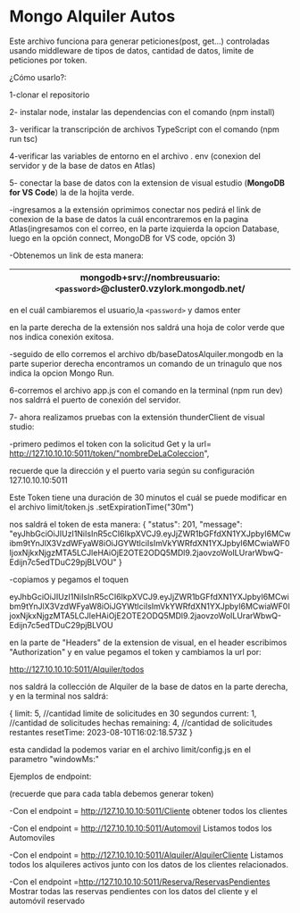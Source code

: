 # Mongo Alquiler Autos

Este archivo funciona para generar peticiones(post, get...) controladas usando middleware de tipos de datos, cantidad de datos, limite de peticiones por token.

¿Cómo usarlo?:

1-clonar el repositorio

2- instalar node, instalar las dependencias con el comando (npm install)

3- verificar la transcripción de archivos TypeScript con el comando (npm run tsc)

4-verificar las variables de entorno en el archivo . env (conexion del servidor y de la base de datos en Atlas)

5- conectar la base de datos con la extension de visual estudio (**MongoDB for VS Code**) la de la hojita verde.

-ingresamos a la extensión oprimimos conectar nos pedirá el link de conexion de la base de datos la cuál encontraremos en la pagina Atlas(ingresamos con el correo, en la parte izquierda la opcion Database, luego en la opción connect, MongoDB for VS code, opción 3)

-Obtenemos un link de esta manera:

| mongodb+srv://nombreusuario:`<password>`@cluster0.vzylork.mongodb.net/ |
| ------------------------------------------------------------------------ |

en el cuál cambiaremos el usuario,la  `<password>`  y  damos enter

en la parte derecha de la extensión nos saldrá una hoja de color verde que nos indica conexión exitosa.

-seguido de ello corremos el archivo db/baseDatosAlquiler.mongodb en la parte superior derecha encontramos un comando de un trinagulo que nos indica la opcion Mongo Run.

6-corremos el archivo app.js con el comando en la terminal (npm run dev) nos saldrrá el puerto de conexión del servidor.

7- ahora realizamos pruebas con la extensión thunderClient de visual studio:

 -primero pedimos el token con la solicitud Get y la url= http://127.10.10.10:5011/token/"nombreDeLaColeccion",

recuerde que la dirección y el puerto varia según su configuración 127.10.10.10:5011

Este Token tiene una duración de 30 minutos el cuál se puede modificar en el archivo  limit/token.js  .setExpirationTime("30m")

nos saldrá el token de esta manera: {
  "status": 201,
  "message": "eyJhbGciOiJIUzI1NiIsInR5cCI6IkpXVCJ9.eyJjZWR1bGFfdXN1YXJpbyI6MCwibm9tYnJlX3VzdWFyaW8iOiJGYWtlciIsImVkYWRfdXN1YXJpbyI6MCwiaWF0IjoxNjkxNjgzMTA5LCJleHAiOjE2OTE2ODQ5MDl9.2jaovzoWoILUrarWbwQ-Edijn7c5edTDuC29pjBLVOU"
}

-copiamos y pegamos el toquen

eyJhbGciOiJIUzI1NiIsInR5cCI6IkpXVCJ9.eyJjZWR1bGFfdXN1YXJpbyI6MCwibm9tYnJlX3VzdWFyaW8iOiJGYWtlciIsImVkYWRfdXN1YXJpbyI6MCwiaWF0IjoxNjkxNjgzMTA5LCJleHAiOjE2OTE2ODQ5MDl9.2jaovzoWoILUrarWbwQ-Edijn7c5edTDuC29pjBLVOU

en la parte de "Headers" de la extension de visual, en el header escribimos "Authorization" y en value pegamos el token y cambiamos la url por:

 http://127.10.10.10:5011/Alquiler/todos

nos saldrá la collección de Alquiler de la base de datos en la parte derecha, y en la terminal nos saldrá:

{
  limit: 5,                    //cantidad limite de solicitudes en 30 segundos
  current: 1,              //cantidad de solicitudes hechas
  remaining: 4,         //cantidad de solicitudes restantes
  resetTime: 2023-08-10T16:02:18.573Z
}

esta candidad la podemos variar en el archivo limit/config.js en el parametro "windowMs:"

Ejemplos de endpoint:

(recuerde que para cada tabla debemos generar token)

-Con el endpoint = http://127.10.10.10:5011/Cliente obtener todos los clientes

-Con el endpoint = http://127.10.10.10:5011/Automovil Listamos todos los Automoviles

-Con el endpoint = http://127.10.10.10:5011/Alquiler/AlquilerCliente  Listamos todos los alquileres activos junto con los datos de los clientes relacionados.

-Con el endpoint =http://127.10.10.10:5011/Reserva/ReservasPendientes  Mostrar todas las reservas pendientes con los datos del cliente y el automóvil reservado
